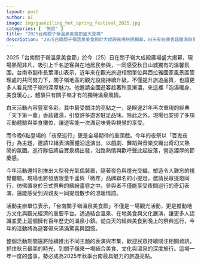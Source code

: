 ```yaml
---
layout: post
author: AI
image: img/guanziling_hot_spring_festival_2025.jpg
categories: [ '旅遊' ]
title: "2025台南關子嶺溫泉美食節盛大登場"  
description: "2025台南關子嶺溫泉美食節於大成殿廣場熱鬧揭幕，白天有經典香菇雞湯與美食市集，夜間以百鬼夜行夜祭巡行及發光氣偶營造奇幻氛圍，結合溫泉、美食與文化展演，成為秋季台南旅遊亮點。"  "
---
```

2025「台南關子嶺溫泉美食節」於今（25）日在關子嶺大成殿廣場盛大揭幕，現場熱鬧非凡，吸引上千名遊客與在地居民參與，一同感受秋日山城獨有的溫馨氛圍。台南市副市長葉澤山表示，近年來在觀光旅遊相關單位與西拉雅國家風景區管理處的共同努力下，關子嶺地區的觀光設施持續升級，不僅提升旅遊品質，也讓更多人看見關子嶺的深厚魅力。他邀請全國遊客趁著秋意漸濃，來這裡「泡湯暖身、美食暖心」，體驗只有關子嶺才有的獨特溫泉風情。  

白天活動內容豐富多彩，其中最受關注的亮點之一，是睽違21年再次重現的經典「天下第一鼎」香菇雞湯，引發許多遊客駐足品味。除此之外，現場也安排了多項互動體驗與美食攤位，讓遊客能一次滿足味覺與視覺的享受。  

而今晚6點登場的「夜祭巡行」更是全場期待的重頭戲。今年的夜祭以「百鬼夜行」為主題，邀請12組表演團體沿途演出，以戲劇、舞蹈與音樂交織出奇幻又熱鬧的氛圍。巡行隊伍將自寶泉橋出發，沿路熱情與歡呼聲此起彼落，營造濃厚的節慶感。  

今年活動還特別推出大型發光氣偶裝置，隨著夜色與燈光交織，塑造令人難忘的視覺體驗。現場也將發放限量千盞與「微疼」品牌聯名的小提燈，邀請民眾提燈同行，彷彿置身於日式祭典的繽紛畫卷之中。參與者不僅能享受夜間巡行的奇幻表演，還能感受到與親友一同提燈散步的溫暖情誼。  

活動主辦單位表示，「台南關子嶺溫泉美食節」不僅是一場觀光活動，更是推動地方文化與觀光經濟的重要平台。透過結合溫泉、在地美食與文化展演，讓更多人認識並愛上這個擁有百年歷史的溫泉小鎮。從白天的經典美食到晚上的祭典巡行，今年的活動將為遊客帶來滿滿驚喜與回憶。  

整個活動期間還將陸續推出不同主題的表演與市集，歡迎民眾持續關注相關資訊，抓住秋日最美的時光，到關子嶺來一場結合美食、文化與溫泉的深度旅行。這場一年一度的盛事，勢必成為2025年秋季台南最具魅力的旅遊亮點。  